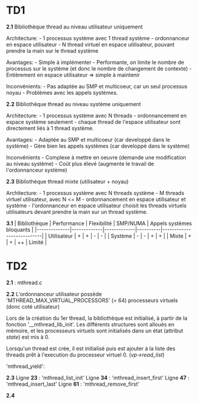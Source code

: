 # TD1
**2.1** Bibliothèque thread au niveau utilisateur uniquement

Architecture:
	- 1 processus système avec 1 thread système
	- ordonnanceur en espace utilisateur
	- N thread virtuel en espace utilisateur, pouvant prendre la main sur le thread système

Avantages:
	- Simple à implémenter
	- Performante, on limite le nombre de processus sur le système (et donc le nombre de changement de contexte)
	- Entièrement en espace utilisateur => simple à maintenir
	
Inconvénients:
	- Pas adaptée au SMP et multicoeur, car un seul processus noyau
	- Problèmes avec les appels systèmes.

**2.2** Bibliothèque thread au niveau système uniquement

Architecture:
	- 1 processus système avec N threads
	- ordonnancement en espace système seulement
	- chaque thread de l'espace utilisateur sont directement liés à 1 thread système.

Avantages:
	- Adaptée au SMP et multicoeur (car developpé dans le système)
	- Gère bien les appels systèmes (car developpé dans le système)

Inconvénients
	- Complexe à mettre en oeuvre (demande une modification au niveau système)
	- Coût plus élevé (augmente le travail de l'ordonnanceur système)

**2.3** Bibliothèque thread mixte (utilisateur + noyau)

Architecture:
	- 1 processus système avec N threads système
	- M threads virtuel utilisateur, avec N <= M
	- ordonnancement en espace utilisateur et système
	- l'ordonnanceur en espace utilisateur choisit les threads virtuels utilisateurs devant prendre la main sur un thread système.


**3.1**
| Bibliothèque | Performance | Flexibilité | SMP/NUMA | Appels systèmes bloquants |
|--------------|-------------|-------------|----------|---------------------------|
| Utilisateur  | +           | +           | -        | -                         |
| Système      | -           | -           | +        | +                         |
| Mixte        | +           | +           | ++       | Limité                    |

# TD2

**2.1** : mthread.c

**2.2**
L'ordonnanceur utilisateur possède 'MTHREAD\_MAX\_VIRTUAL\_PROCESSORS' (= 64) processeurs virtuels (donc coté utilisateur)

Lors de la création du 1er thread, la bibliothèque est initialisé, à partir de la fonction '\_\_mthread\_lib\_init'.
Les différents structures sont alloués en mémoire, et les processeurs virtuels sont initialisés dans un état (attribut *state*) est mis à 0.


Lorsqu'un thread est crée, il est initialisé puis est ajouter à la liste des threads prêt à l'execution du processeur virtuel 0. (*vp->read\_list*)


'mthread\_yield':


**2.3**
Ligne **23** : 'mthread\_list\_init'
Ligne **34** : 'mthread\_insert\_first'
Ligne **47** : 'mthread\_insert\_last'
Ligne **61** : 'mthread\_remove\_first'

**2.4**


